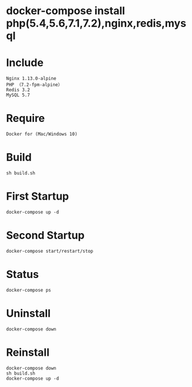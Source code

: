 # docker-compose install php(5.4,5.6,7.1,7.2),nginx,redis,mysql

# Include
```
Nginx 1.13.0-alpine
PHP （7.2-fpm-alpine）
Redis 3.2
MySQL 5.7
```

# Require

```
Docker for (Mac/Windows 10)
```

# Build

```
sh build.sh
```

# First Startup

```
docker-compose up -d
```

# Second Startup

```
docker-compose start/restart/stop
```

# Status

```
docker-compose ps
```

# Uninstall

```
docker-compose down
```

# Reinstall

```
docker-compose down
sh build.sh
docker-compose up -d
```
